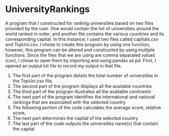 # UniversityRankings
  A program that I constructed for ranking universities based on two files provided by the user. One would contain the list of universities around the world ranked in order, and another file contains the various countries and its corresponding capital. In this instance, I used two files called capitals.csv and TopUni.csv. I chose to create this program by using one function, however, this program can be altered and constructed by using multiple functions. Since the files that we are using are comma separated values (csv), I chose to open them by importing and using pandas as pd. First, I opened an output.txt file to record my output in that file. 
  
 1. The first part of the program details the total number of universities in the TopUni.csv file. 
 2. The second part of the program displays all the available countries
 3. The third part of the program illustrates all the available continents
 4. The next part of the program identifies the international and national rankings that are associated with the selected country
 5. The following portion of the code calculates the average score, relative score, 
 6. The next part determines the capital of the selected country
 7. The last part of the code outputs the universities name(s) that contain the capital
